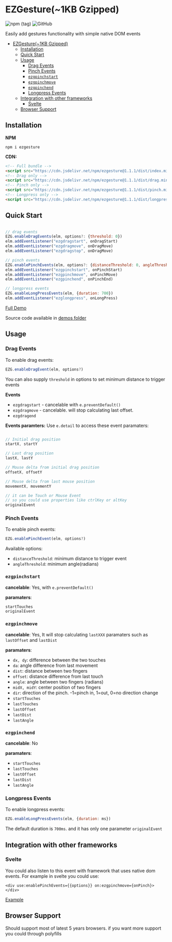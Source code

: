 # EZGesture(~1KB Gzipped)
![npm (tag)](https://img.shields.io/npm/v/ezgesture) ![GitHub](https://img.shields.io/github/license/mhmd-22/ezgesture)

Easily add gestures functionality with simple native DOM events


- [EZGesture(~1KB Gzipped)](#ezgesture1kb-gzipped)
  - [Installation](#installation)
  - [Quick Start](#quick-start)
  - [Usage](#usage)
    - [Drag Events](#drag-events)
    - [Pinch Events](#pinch-events)
    - [`ezgpinchstart`](#ezgpinchstart)
    - [`ezgpinchmove`](#ezgpinchmove)
    - [`ezgpinchend`](#ezgpinchend)
    - [Longpress Events](#longpress-events)
  - [Integration with other frameworks](#integration-with-other-frameworks)
    - [Svelte](#svelte)
  - [Browser Support](#browser-support)


## Installation
**NPM**

`npm i ezgesture`

**CDN:**

```html
<!-- Full bundle -->
<script src="https://cdn.jsdelivr.net/npm/ezgesture@1.1.1/dist/index.min.js"></script>
<!-- Drag only -->
<script src="https://cdn.jsdelivr.net/npm/ezgesture@1.1.1/dist/drag.min.js"></script>
<!-- Pinch only -->
<script src="https://cdn.jsdelivr.net/npm/ezgesture@1.1.1/dist/pinch.min.js"></script>
<!-- Longpress only -->
<script src="https://cdn.jsdelivr.net/npm/ezgesture@1.1.1/dist/longpress.min.js"></script>
```


## Quick Start
```javascript

// drag events
EZG.enableDragEvents(elm, options?: {threshold: 0})
elm.addEventListener("ezgdragstart", onDragStart)
elm.addEventListener("ezgdragmove", onDragMove)
elm.addEventListener("ezgdragstop", onDragMove)

// pinch events
EZG.enablePinchEvents(elm, options?: {distanceThreshold: 0, angleThreshold: 0})
elm.addEventListener("ezgpinchstart", onPinchStart)
elm.addEventListener("ezgpinchmove", onPinchMove)
elm.addEventListener("ezgpinchend", onPinchEnd)

// longpress events
EZG.enableLongPressEvents(elm, {duration: 700})
elm.addEventListener("ezglongpress", onLongPress)
```
[Full Demo](https://mhmd-22.github.io/ezgesture/)

Source code available in [demos folder](demos/)




## Usage
### Drag Events
To enable drag events:
```javascript
EZG.enableDragEvent(elm, options?)
```

You can also supply `threshold` in options to set minimum distance to trigger events

**Events**
- `ezgdragstart` - cancelable with `e.preventDefault()`
- `ezgdragmove` - cancelable. will stop calculating last offset.
- `ezgdragend`


**Events paramters:**
Use `e.detail` to access these event paramaters:
```javascript

// Initial drag position
startX, startY

// Last drag position
lastX, lastY

// Mouse delta from initial drag position
offsetX, offsetY

// Mouse delta from last mouse position
movementX, movementY

// it can be Touch or Mouse Event
// so you could use properties like ctrlKey or altKey
originalEvent
```

### Pinch Events

To enable pinch events:
```javascript
EZG.enablePinchEvent(elm, options?)
```

Available options:
* `distanceThreshold`: minimum distance to trigger event
* `angleThreshold`: minimum angle(radians)

### `ezgpinchstart`
**cancelable**: Yes, with `e.preventDefault()`


**paramaters**:
```javascript
startTouches
originalEvent
```

### `ezgpinchmove`
**cancelable**: Yes, It will stop calculating `lastXXX` paramaters such as `lastOffset` and `lastDist`

**paramaters**:
* `dx, dy`: difference between the two touches
* `da`: angle difference from last movement
* `dist`: distance between two fingers
* `offset`: distance difference from last touch
* `angle`: angle between two fingers (radians)
* `midX, midY`: center position of two fingers
* `dir`: direction of the pinch. -1=pinch in, 1=out, 0=no direction change
* `startTouches`
* `lastTouches`
* `lastOffset`
* `lastDist`
* `lastAngle`

### `ezgpinchend`
**cancelable**: No

**paramaters**:
* `startTouches`
* `lastTouches`
* `lastOffset`
* `lastDist`
* `lastAngle`

### Longpress Events

To enable longpress events:
```javascript
EZG.enableLongPressEvents(elm, {duration: ms})
```
The default duration is `700ms`. and it has only one parameter `originalEvent`

## Integration with other frameworks

### Svelte
You could also listen to this event with framework that uses native dom events. For example in svelte you could use:

```svelte
<div use:enablePinchEvents={{options}} on:ezgpinchmove={onPinch}></div>
```

[Example](https://svelte.dev/repl/e426f80d0f31427f85943e11ad337a36?version=3.37.0)

## Browser Support
Should support most of latest 5 years browsers. if you want more support you could through polyfills

